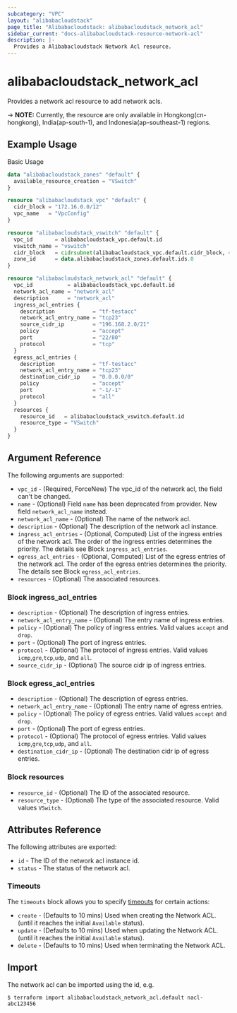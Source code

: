 ```yaml
---
subcategory: "VPC"
layout: "alibabacloudstack"
page_title: "Alibabacloudstack: alibabacloudstack_network_acl"
sidebar_current: "docs-alibabacloudstack-resource-network-acl"
description: |-
  Provides a Alibabacloudstack Network Acl resource.
---
```


# alibabacloudstack\_network_acl

Provides a network acl resource to add network acls.

-> **NOTE:**  Currently, the resource are only available in Hongkong(cn-hongkong), India(ap-south-1), and Indonesia(ap-southeast-1) regions.

## Example Usage

Basic Usage

```terraform
data "alibabacloudstack_zones" "default" {
  available_resource_creation = "VSwitch"
}

resource "alibabacloudstack_vpc" "default" {
  cidr_block = "172.16.0.0/12"
  vpc_name   = "VpcConfig"
}

resource "alibabacloudstack_vswitch" "default" {
  vpc_id       = alibabacloudstack_vpc.default.id
  vswitch_name = "vswitch"
  cidr_block   = cidrsubnet(alibabacloudstack_vpc.default.cidr_block, 4, 4)
  zone_id      = data.alibabacloudstack_zones.default.ids.0
}

resource "alibabacloudstack_network_acl" "default" {
  vpc_id           = alibabacloudstack_vpc.default.id
  network_acl_name = "network_acl"
  description      = "network_acl"
  ingress_acl_entries {
    description            = "tf-testacc"
    network_acl_entry_name = "tcp23"
    source_cidr_ip         = "196.168.2.0/21"
    policy                 = "accept"
    port                   = "22/80"
    protocol               = "tcp"
  }
  egress_acl_entries {
    description            = "tf-testacc"
    network_acl_entry_name = "tcp23"
    destination_cidr_ip    = "0.0.0.0/0"
    policy                 = "accept"
    port                   = "-1/-1"
    protocol               = "all"
  }
  resources {
    resource_id   = alibabacloudstack_vswitch.default.id
    resource_type = "VSwitch"
  }
}
```

## Argument Reference

The following arguments are supported:

* `vpc_id` - (Required, ForceNew) The vpc_id of the network acl, the field can't be changed.
* `name` - (Optional) Field `name` has been deprecated from provider. New field `network_acl_name` instead.
* `network_acl_name` - (Optional) The name of the network acl.
* `description` - (Optional) The description of the network acl instance.
* `ingress_acl_entries` - (Optional, Computed) List of the ingress entries of the network acl. The order of the ingress entries determines the priority. The details see Block `ingress_acl_entries`.
* `egress_acl_entries` - (Optional, Computed) List of the egress entries of the network acl. The order of the egress entries determines the priority. The details see Block `egress_acl_entries`.
* `resources` - (Optional) The associated resources.

### Block ingress_acl_entries

* `description` - (Optional) The description of ingress entries.
* `network_acl_entry_name` - (Optional) The entry name of ingress entries. 
* `policy` - (Optional) The policy of ingress entries. Valid values `accept` and `drop`.
* `port` - (Optional) The port of ingress entries.
* `protocol` - (Optional) The protocol of ingress entries. Valid values `icmp`,`gre`,`tcp`,`udp`, and `all`.
* `source_cidr_ip` - (Optional) The source cidr ip of ingress entries.

### Block egress_acl_entries

* `description` - (Optional) The description of egress entries.
* `network_acl_entry_name` - (Optional) The entry name of egress entries. 
* `policy` - (Optional) The policy of egress entries. Valid values `accept` and `drop`.
* `port` - (Optional) The port of egress entries.
* `protocol` - (Optional) The protocol of egress entries. Valid values `icmp`,`gre`,`tcp`,`udp`, and `all`.
* `destination_cidr_ip` - (Optional) The destination cidr ip of egress entries.

### Block resources 

* `resource_id` - (Optional) The ID of the associated resource.
* `resource_type` - (Optional) The type of the associated resource. Valid values `VSwitch`.

## Attributes Reference

The following attributes are exported:

* `id` - The ID of the network acl instance id.
* `status` - The status of the network acl.

### Timeouts


The `timeouts` block allows you to specify [timeouts](https://www.terraform.io/docs/configuration-0-11/resources.html#timeouts) for certain actions:

* `create` - (Defaults to 10 mins) Used when creating the Network ACL. (until it reaches the initial `Available` status). 
* `update` - (Defaults to 10 mins) Used when updating the Network ACL. (until it reaches the initial `Available` status). 
* `delete` - (Defaults to 10 mins) Used when terminating the Network ACL.

## Import

The network acl can be imported using the id, e.g.

```
$ terraform import alibabacloudstack_network_acl.default nacl-abc123456
```


